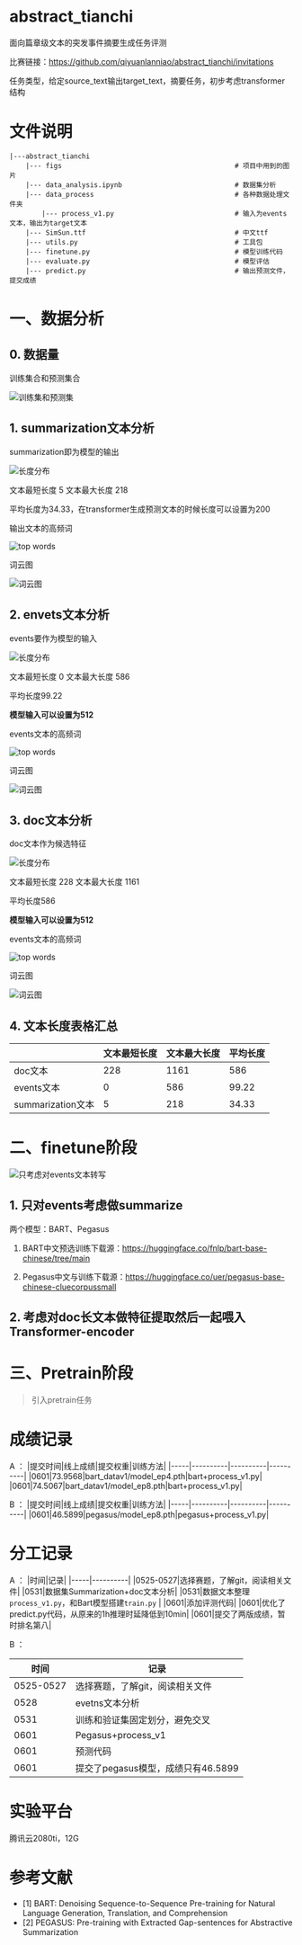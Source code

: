 # abstract_tianchi
面向篇章级文本的突发事件摘要生成任务评测

比赛链接：https://github.com/qiyuanlanniao/abstract_tianchi/invitations

任务类型，给定source_text输出target_text，摘要任务，初步考虑transformer结构

# 文件说明
```
|---abstract_tianchi
    |--- figs                                           # 项目中用到的图片
    |--- data_analysis.ipynb                            # 数据集分析
    |--- data_process                                   # 各种数据处理文件夹
        |--- process_v1.py                              # 输入为events文本，输出为target文本
    |--- SimSun.ttf                                     # 中文ttf
    |--- utils.py                                       # 工具包
    |--- finetune.py                                    # 模型训练代码
    |--- evaluate.py                                    # 模型评估
    |--- predict.py                                     # 输出预测文件，提交成绩
```


# 一、数据分析

## 0. 数据量

训练集合和预测集合

![训练集和预测集](figs/datanum.png)


## 1. summarization文本分析

summarization即为模型的输出

![长度分布](figs/summarizaion_length.png)

文本最短长度 5 文本最大长度 218

平均长度为34.33，在transformer生成预测文本的时候长度可以设置为200

输出文本的高频词

![top words](figs/summarization_top.png)

词云图

![词云图](figs/summarization_wordcloud.png)

## 2. envets文本分析

events要作为模型的输入

![长度分布](figs/event_length.png)

文本最短长度 0 文本最大长度 586

平均长度99.22

**模型输入可以设置为512**

events文本的高频词

![top words](figs/events_top.png)

词云图

![词云图](figs/events_wordcloud.png)

## 3. doc文本分析

doc文本作为候选特征

![长度分布](figs/doc_length.png)

文本最短长度 228 文本最大长度 1161

平均长度586

**模型输入可以设置为512**

events文本的高频词

![top words](figs/doc_top.png)

词云图

![词云图](figs/doc_wordcloud.png)


## 4. 文本长度表格汇总

|       | 文本最短长度 | 文本最大长度 | 平均长度   |
|-------|--------------|--------------|-----------|
| doc文本 | 228          | 1161         | 586       |
| events文本 | 0            | 586          | 99.22     |
| summarization文本 | 5            | 218          | 34.33     |


# 二、finetune阶段

![只考虑对events文本转写](figs/events.png)

## 1. 只对events考虑做summarize
两个模型：BART、Pegasus

1. BART中文预选训练下载源：https://huggingface.co/fnlp/bart-base-chinese/tree/main

2. Pegasus中文与训练下载源：https://huggingface.co/uer/pegasus-base-chinese-cluecorpussmall
   
## 2. 考虑对doc长文本做特征提取然后一起喂入Transformer-encoder

# 三、Pretrain阶段
> 引入pretrain任务


# 成绩记录

A ： 
|提交时间|线上成绩|提交权重|训练方法|
|-----|----------|----------|----------|
|0601|73.9568|bart_datav1/model_ep4.pth|bart+process_v1.py|
|0601|74.5067|bart_datav1/model_ep8.pth|bart+process_v1.py|

B ： 
|提交时间|线上成绩|提交权重|训练方法|
|-----|----------|----------|----------|
|0601|46.5899|pegasus/model_ep8.pth|pegasus+process_v1.py|


# 分工记录

A ： 
|时间|记录|
|-----|----------|
|0525-0527|选择赛题，了解git，阅读相关文件|
|0531|数据集Summarization+doc文本分析|
|0531|数据文本整理`process_v1.py`，和Bart模型搭建`train.py` |
|0601|添加评测代码|
|0601|优化了predict.py代码，从原来的1h推理时延降低到10min|
|0601|提交了两版成绩，暂时排名第八|

B ： 

|时间|记录|
|-----|----------|
|0525-0527|选择赛题，了解git，阅读相关文件|
|0528|evetns文本分析|
|0531|训练和验证集固定划分，避免交叉          |
|0601|Pegasus+process_v1|
|0601|预测代码|
|0601|提交了pegasus模型，成绩只有46.5899|

# 实验平台
腾讯云2080ti，12G

# 参考文献
- [1] BART: Denoising Sequence-to-Sequence Pre-training for Natural Language Generation, Translation, and Comprehension
- [2] PEGASUS: Pre-training with Extracted Gap-sentences for Abstractive Summarization

